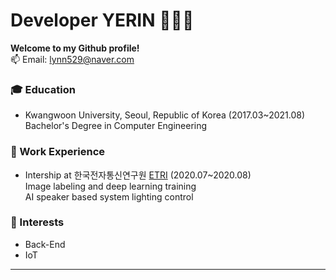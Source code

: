 # Developer YERIN 👩🏻‍💻

**Welcome to my Github profile!**  
📫 Email: lynn529@naver.com   

### :mortar_board: Education 
- Kwangwoon University, Seoul, Republic of Korea (2017.03~2021.08)   
  Bachelor's Degree in Computer Engineering     
    
    
    
### :office: Work Experience
- Intership at 한국전자통신연구원 [ETRI](https://www.etri.re.kr/intro.html) (2020.07~2020.08)    
  Image labeling and deep learning training    
  AI speaker based system lighting control    
    
    
    
### :star2: Interests
- Back-End
- IoT   

   
   
------
